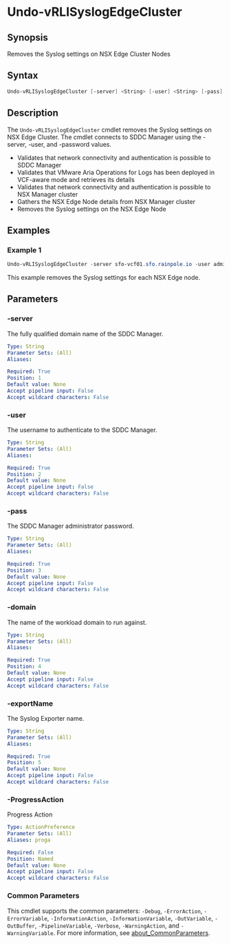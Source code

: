 # Undo-vRLISyslogEdgeCluster

## Synopsis

Removes the Syslog settings on NSX Edge Cluster Nodes

## Syntax

```powershell
Undo-vRLISyslogEdgeCluster [-server] <String> [-user] <String> [-pass] <String> [-domain] <String> [-exportName] <String> [-ProgressAction <ActionPreference>] [<CommonParameters>]
```

## Description

The `Undo-vRLISyslogEdgeCluster` cmdlet removes the Syslog settings on NSX Edge Cluster.
The cmdlet connects to SDDC Manager using the -server, -user, and -password values.

- Validates that network connectivity and authentication is possible to SDDC Manager
- Validates that VMware Aria Operations for Logs has been deployed in VCF-aware mode and retrieves its details
- Validates that network connectivity and authentication is possible to NSX Manager cluster
- Gathers the NSX Edge Node details from NSX Manager cluster
- Removes the Syslog settings on the NSX Edge Node

## Examples

### Example 1

```powershell
Undo-vRLISyslogEdgeCluster -server sfo-vcf01.sfo.rainpole.io -user administrator@vsphere.local -pass VMw@re1! -domain sfo-m01 -exportname SFO-VRLI
```

This example removes the Syslog settings for each NSX Edge node.

## Parameters

### -server

The fully qualified domain name of the SDDC Manager.

```yaml
Type: String
Parameter Sets: (All)
Aliases:

Required: True
Position: 1
Default value: None
Accept pipeline input: False
Accept wildcard characters: False
```

### -user

The username to authenticate to the SDDC Manager.

```yaml
Type: String
Parameter Sets: (All)
Aliases:

Required: True
Position: 2
Default value: None
Accept pipeline input: False
Accept wildcard characters: False
```

### -pass

The SDDC Manager administrator password.

```yaml
Type: String
Parameter Sets: (All)
Aliases:

Required: True
Position: 3
Default value: None
Accept pipeline input: False
Accept wildcard characters: False
```

### -domain

The name of the workload domain to run against.

```yaml
Type: String
Parameter Sets: (All)
Aliases:

Required: True
Position: 4
Default value: None
Accept pipeline input: False
Accept wildcard characters: False
```

### -exportName

The Syslog Exporter name.

```yaml
Type: String
Parameter Sets: (All)
Aliases:

Required: True
Position: 5
Default value: None
Accept pipeline input: False
Accept wildcard characters: False
```

### -ProgressAction

Progress Action

```yaml
Type: ActionPreference
Parameter Sets: (All)
Aliases: proga

Required: False
Position: Named
Default value: None
Accept pipeline input: False
Accept wildcard characters: False
```

### Common Parameters

This cmdlet supports the common parameters: `-Debug`, `-ErrorAction`, `-ErrorVariable`, `-InformationAction`, `-InformationVariable`, `-OutVariable`, `-OutBuffer`, `-PipelineVariable`, `-Verbose`, `-WarningAction`, and `-WarningVariable`. For more information, see [about_CommonParameters](http://go.microsoft.com/fwlink/?LinkID=113216).
